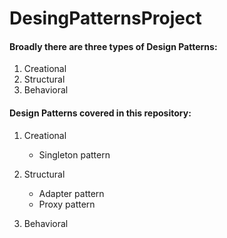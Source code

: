 # DesingPatternsProject

#### Broadly there are three types of Design Patterns:
1. Creational
2. Structural
3. Behavioral


#### Design Patterns covered in this repository:

1. Creational
   * Singleton pattern

2. Structural
   * Adapter pattern
   * Proxy pattern
    
3. Behavioral
